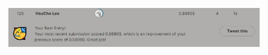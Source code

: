 ![image](https://github.com/jelink27/Data_analytics_project/blob/main/Stroke_Prediction_Kaggle_competitions/first_commit.jpg)
